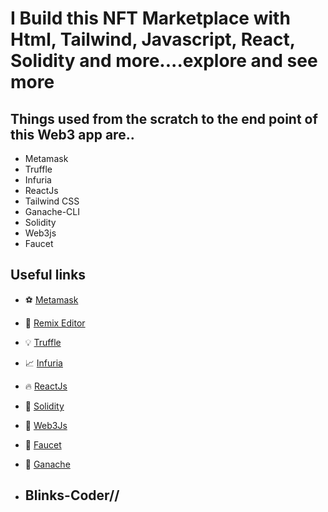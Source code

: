 # I  Build this NFT Marketplace with Html, Tailwind, Javascript, React, Solidity and more....explore and see more




## Things used from the scratch to the end point of this Web3 app are..

- Metamask
- Truffle
- Infuria
- ReactJs
- Tailwind CSS
- Ganache-CLI
- Solidity
- Web3js
- Faucet


## Useful links

- ⚽ [Metamask](https://metamask.io/)
- 🚀 [Remix Editor](https://remix.ethereum.org/)
- 💡 [Truffle](https://trufflesuite.com/)
- 📈 [Infuria](https://infura.io/)
- 🔥 [ReactJs](https://reactjs.org/)
- 🐻 [Solidity](https://soliditylang.org/)
- 👀 [Web3Js](https://docs.ethers.io/v5/)
- 🎅 [Faucet](https://faucets.chain.link/rinkeby)
- 🤖 [Ganache](https://trufflesuite.com/ganache/index.html)

- ## Blinks-Coder//
  
